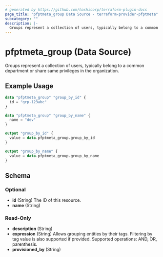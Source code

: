 ```yaml
---
# generated by https://github.com/hashicorp/terraform-plugin-docs
page_title: "pfptmeta_group Data Source - terraform-provider-pfptmeta"
subcategory: ""
description: |-
  Groups represent a collection of users, typically belong to a common department or share same privileges in the organization.
---
```


# pfptmeta_group (Data Source)

Groups represent a collection of users, typically belong to a common department or share same privileges in the organization.

## Example Usage

```terraform
data "pfptmeta_group" "group_by_id" {
  id = "grp-123abc"
}

data "pfptmeta_group" "group_by_name" {
  name = "dev"
}

output "group_by_id" {
  value = data.pfptmeta_group.group_by_id
}

output "group_by_name" {
  value = data.pfptmeta_group.group_by_name
}
```

<!-- schema generated by tfplugindocs -->
## Schema

### Optional

- **id** (String) The ID of this resource.
- **name** (String)

### Read-Only

- **description** (String)
- **expression** (String) Allows grouping entities by their tags. Filtering by tag value is also supported if provided. Supported operations: AND, OR, parenthesis.
- **provisioned_by** (String)


